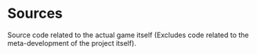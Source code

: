 # Sources

Source code related to the actual game itself (Excludes code related to the meta-development of the project itself).